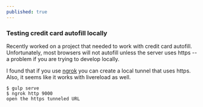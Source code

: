 ```yaml
---
published: true
---
```

### Testing credit card autofill locally

Recently worked on a project that needed to work with credit card autofill. Unfortunately, most browsers will not autofill unless the server uses https -- a problem if you are trying to develop locally.

I found that if you use [ngrok](https://ngrok.com) you can create a local tunnel that uses https. Also, it seems like it works with livereload as well.

    $ gulp serve
    $ ngrok http 9000
    open the https tunneled URL
